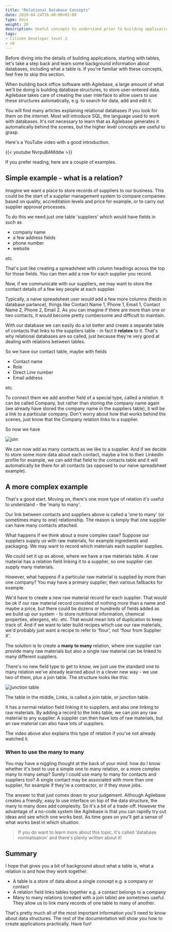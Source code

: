 ```yaml
---
title: "Relational Database Concepts"
date: 2020-04-24T16:40:00+01:00
type: docs
weight: 20
description: Useful concepts to understand prior to building applications
tags:
- Citizen Developer level 2
- v6
---
```

Before diving into the details of building applications, starting with tables, let's take a step back and learn some background information about databases, including what a table is. If you're familiar with these concepts, feel free to skip this section.

When building back office software with Agilebase, a large amount of what we'll be doing is building database structures, to store user-entered data. Agilebase takes care of creating the user interface to allow users to use these structures automatically, e.g. to search for data, add and edit it.

You will find many articles explaining relational databases if you look for them on the internet. Most will introduce SQL, the language used to work with databases. It's not necessary to learn that as Agilebase generates it automatically behind the scenes, but the higher level concepts are useful to grasp.

Here's a YouTube video with a good introduction.

{{< youtube NvrpuBAMddw >}}


If you prefer reading, here are a couple of examples.

## Simple example - what is a relation?
Imagine we want a place to store records of suppliers to our business. This could be the start of a supplier management system to compare companies based on quality, accreditation levels and price for example, or to carry out supplier approval processes.

To do this we need just one table 'suppliers' which would have fields in such as
* company name
* a few address fields
* phone number
* website

etc.

That's just like creating a spreadsheet with column headings across the top for those fields. You can then add a row for each supplier you record.

Now, if we communicate with our suppliers, we may want to store the contact details of a few key people at each supplier.

Typically, a naive spreadsheet user would add a few more columns (fields in database parlance), things like Contact Name 1, Phone 1, Email 1, Contact Name 2, Phone 2, Email 2. As you can imagine if there are more than one or two contacts, it would become pretty cumbersome and difficult to maintain.

With our database we can easily do a lot better and create a separate table of contacts that links to the suppliers table - in fact it **relates** to it. That's why relational databases are so called, just because they're very good at dealing with relations between tables.

So we have our contact table, maybe with fields
* Contact name
* Role
* Direct Line number
* Email address

etc.

To connect them we add another field of a special type, called a *relation*. It can be called Company, but rather than storing the company name again (we already have stored the company name in the suppliers table), it will be a link to a particular company. Don't worry about how that works behind the scenes, just know that the Company relation links to a supplier.

So now we have

![join](/join.png)

We can now add as many contacts as we like to a supplier. And if we decide to store some more data about each contact, maybe a link to their LinkedIn profile for example, we can add that field to the contacts table and it will automatically be there for all contacts (as opposed to our naive spreadsheet example).

## A more complex example
That's a good start. Moving on, there's one more type of relation it's useful to understand - the 'many to many'.

Our link between contacts and suppliers above is called a 'one to many' (or sometimes many to one) relationship. The reason is simply that one supplier can have many contacts attached.

What happens if we think about a more complex case? Suppose our suppliers supply us with raw materials, for example ingredients and packaging. We may want to record which materials each supplier supplies.

We could set it up as above, where we have a raw materials table. A raw material has a relation field linking it to a supplier, so one supplier can supply many materials.

However, what happens if a particular raw material is supplied by more than one company? You may have a primary supplier, then various fallbacks for example.

We'd have to create a new raw material record for each supplier. That would be ok if our raw material record consisted of nothing more than a name and maybe a price, but there could be dozens or hundreds of fields added as we build up our system - to store nutritional information, chemical properties, allergens, etc. etc. That would mean lots of duplication to keep track of. And if we want to later build recipes which use our raw materials, we'd probably just want a recipe to refer to 'flour', not 'flour from Supplier X'.

The solution is to create a **many to many** relation, where one supplier can provide many raw materials but also a single raw material can be linked to many different suppliers.

There's no new field type to get to know, we just use the standard one to many relation we've already learned about in a clever new way - we use two of them, plus a join table. The structure looks like this:

![junction table](/junction-table.png)

The table in the middle, Links, is called a join table, or junction table.

It has a normal relation field linking it to suppliers, and also one linking to raw materials. By adding a record to the links table, we can join any raw material to any supplier. A supplier can then have lots of raw materials, but an raw material can also have lots of suppliers.

The video above also explains this type of relation if you've not already watched it.

### When to use the many to many
You may have a niggling thought at the back of your mind: how do I know whether it's best to use a simple one to many relation, or a more complex many to many setup? Surely I could use many to many for contacts and suppliers too? A single contact may be associated with more than one supplier, for example if they're a contractor, or if they move jobs.

The answer to that just comes down to your judgement. Although Agilebase creates a friendly, easy to use interface on top of the data structure, the many to many does add complexity. So it's a bit of a trade-off. However the advantage of a no-code system like Agilebase is that you can rapidly try out ideas and see which one works best. As time goes on you'll get a sense of what works best in which situation.

> If you do want to learn more about this topic, it's called 'database normalisation' and there's plenty written about it!

## Summary
I hope that gives you a bit of background about what a table is, what a relation is and how they work together.
* A table is a store of data about a single concept e.g. a company or contact
* A relation field links tables together e.g. a contact belongs to a company
* Many to many relations (created with a join table) are sometimes useful. They allow us to link many records of one table to many of another.

That's pretty much all of the most important information you'll need to know about data structures. The rest of the documentation will show you how to create applications practically. Have fun!










